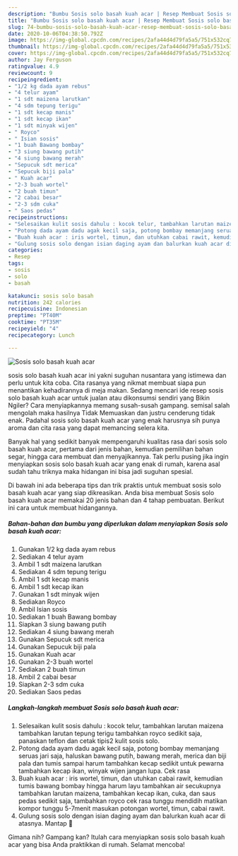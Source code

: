 ```yaml
---
description: "Bumbu Sosis solo basah kuah acar | Resep Membuat Sosis solo basah kuah acar Yang Enak Dan Mudah"
title: "Bumbu Sosis solo basah kuah acar | Resep Membuat Sosis solo basah kuah acar Yang Enak Dan Mudah"
slug: 74-bumbu-sosis-solo-basah-kuah-acar-resep-membuat-sosis-solo-basah-kuah-acar-yang-enak-dan-mudah
date: 2020-10-06T04:38:50.792Z
image: https://img-global.cpcdn.com/recipes/2afa44d4d79fa5a5/751x532cq70/sosis-solo-basah-kuah-acar-foto-resep-utama.jpg
thumbnail: https://img-global.cpcdn.com/recipes/2afa44d4d79fa5a5/751x532cq70/sosis-solo-basah-kuah-acar-foto-resep-utama.jpg
cover: https://img-global.cpcdn.com/recipes/2afa44d4d79fa5a5/751x532cq70/sosis-solo-basah-kuah-acar-foto-resep-utama.jpg
author: Jay Ferguson
ratingvalue: 4.9
reviewcount: 9
recipeingredient:
- "1/2 kg dada ayam rebus"
- "4 telur ayam"
- "1 sdt maizena larutkan"
- "4 sdm tepung terigu"
- "1 sdt kecap manis"
- "1 sdt kecap ikan"
- "1 sdt minyak wijen"
- " Royco"
- " Isian sosis"
- "1 buah Bawang bombay"
- "3 siung bawang putih"
- "4 siung bawang merah"
- "Sepucuk sdt merica"
- "Sepucuk biji pala"
- " Kuah acar"
- "2-3 buah wortel"
- "2 buah timun"
- "2 cabai besar"
- "2-3 sdm cuka"
- " Saos pedas"
recipeinstructions:
- "Selesaikan kulit sosis dahulu : kocok telur, tambahkan larutan maizena tambahkan larutan tepung terigu tambahkan royco sedikit saja, panaskan teflon dan cetak tipis2 kulit sosis solo."
- "Potong dada ayam dadu agak kecil saja, potong bombay memanjang seruas jari saja, haluskan bawang putih, bawang merah, merica dan biji pala dan tumis sampai harum tambahkan kecap sedikit untuk pewarna tambahkan kecap ikan, winyak wijen jangan lupa. Cek rasa"
- "Buah kuah acar : iris wortel, timun, dan utuhkan cabai rawit, kemudian tumis bawang bombay hingga harum layu tambahkan air secukupnya tambahkan larutan maizena, tambahkan kecap ikan, cuka, dan saus pedas sedikit saja, tambahkan royco cek rasa tunggu mendidih matikan kompor tunggu 5-7menit masukan potongan wortel, timun, cabai rawit."
- "Gulung sosis solo dengan isian daging ayam dan balurkan kuah acar di atasnya. Mantap 🥰"
categories:
- Resep
tags:
- sosis
- solo
- basah

katakunci: sosis solo basah 
nutrition: 242 calories
recipecuisine: Indonesian
preptime: "PT40M"
cooktime: "PT35M"
recipeyield: "4"
recipecategory: Lunch

---
```



![Sosis solo basah kuah acar](https://img-global.cpcdn.com/recipes/2afa44d4d79fa5a5/751x532cq70/sosis-solo-basah-kuah-acar-foto-resep-utama.jpg)


sosis solo basah kuah acar ini yakni suguhan nusantara yang istimewa dan perlu untuk kita coba. Cita rasanya yang nikmat membuat siapa pun menantikan kehadirannya di meja makan.
Sedang mencari ide resep sosis solo basah kuah acar untuk jualan atau dikonsumsi sendiri yang Bikin Ngiler? Cara menyiapkannya memang susah-susah gampang. semisal salah mengolah maka hasilnya Tidak Memuaskan dan justru cenderung tidak enak. Padahal sosis solo basah kuah acar yang enak harusnya sih punya aroma dan cita rasa yang dapat memancing selera kita.

Banyak hal yang sedikit banyak mempengaruhi kualitas rasa dari sosis solo basah kuah acar, pertama dari jenis bahan, kemudian pemilihan bahan segar, hingga cara membuat dan menyajikannya. Tak perlu pusing jika ingin menyiapkan sosis solo basah kuah acar yang enak di rumah, karena asal sudah tahu triknya maka hidangan ini bisa jadi suguhan spesial.




Di bawah ini ada beberapa tips dan trik praktis untuk membuat sosis solo basah kuah acar yang siap dikreasikan. Anda bisa membuat Sosis solo basah kuah acar memakai 20 jenis bahan dan 4 tahap pembuatan. Berikut ini cara untuk membuat hidangannya.

<!--inarticleads1-->

##### Bahan-bahan dan bumbu yang diperlukan dalam menyiapkan Sosis solo basah kuah acar:

1. Gunakan 1/2 kg dada ayam rebus
1. Sediakan 4 telur ayam
1. Ambil 1 sdt maizena larutkan
1. Sediakan 4 sdm tepung terigu
1. Ambil 1 sdt kecap manis
1. Ambil 1 sdt kecap ikan
1. Gunakan 1 sdt minyak wijen
1. Sediakan  Royco
1. Ambil  Isian sosis
1. Sediakan 1 buah Bawang bombay
1. Siapkan 3 siung bawang putih
1. Sediakan 4 siung bawang merah
1. Gunakan Sepucuk sdt merica
1. Gunakan Sepucuk biji pala
1. Gunakan  Kuah acar
1. Gunakan 2-3 buah wortel
1. Sediakan 2 buah timun
1. Ambil 2 cabai besar
1. Siapkan 2-3 sdm cuka
1. Sediakan  Saos pedas




<!--inarticleads2-->

##### Langkah-langkah membuat Sosis solo basah kuah acar:

1. Selesaikan kulit sosis dahulu : kocok telur, tambahkan larutan maizena tambahkan larutan tepung terigu tambahkan royco sedikit saja, panaskan teflon dan cetak tipis2 kulit sosis solo.
1. Potong dada ayam dadu agak kecil saja, potong bombay memanjang seruas jari saja, haluskan bawang putih, bawang merah, merica dan biji pala dan tumis sampai harum tambahkan kecap sedikit untuk pewarna tambahkan kecap ikan, winyak wijen jangan lupa. Cek rasa
1. Buah kuah acar : iris wortel, timun, dan utuhkan cabai rawit, kemudian tumis bawang bombay hingga harum layu tambahkan air secukupnya tambahkan larutan maizena, tambahkan kecap ikan, cuka, dan saus pedas sedikit saja, tambahkan royco cek rasa tunggu mendidih matikan kompor tunggu 5-7menit masukan potongan wortel, timun, cabai rawit.
1. Gulung sosis solo dengan isian daging ayam dan balurkan kuah acar di atasnya. Mantap 🥰




Gimana nih? Gampang kan? Itulah cara menyiapkan sosis solo basah kuah acar yang bisa Anda praktikkan di rumah. Selamat mencoba!
